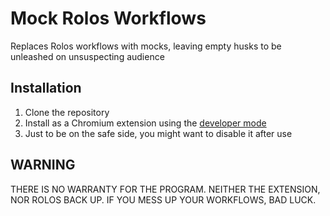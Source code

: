 # Mock Rolos Workflows
Replaces Rolos workflows with mocks, leaving empty husks to be unleashed on unsuspecting audience
## Installation
1. Clone the repository
2. Install as a Chromium extension using the [developer mode](https://developer.chrome.com/docs/extensions/mv3/getstarted/development-basics/#load-unpacked)
3. Just to be on the safe side, you might want to disable it after use
## WARNING
THERE IS NO WARRANTY FOR THE PROGRAM. NEITHER THE EXTENSION, NOR ROLOS BACK UP. IF YOU MESS UP YOUR WORKFLOWS, BAD LUCK.